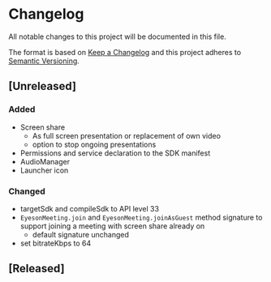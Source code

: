 # Changelog
All notable changes to this project will be documented in this file.

The format is based on [Keep a Changelog] and this project adheres to
[Semantic Versioning].  

## [Unreleased] 
### Added
- Screen share 
  - As full screen presentation or replacement of own video 
  - option to stop ongoing presentations
- Permissions and service declaration to the SDK manifest  
- AudioManager
- Launcher icon

### Changed
- targetSdk and compileSdk to API level 33
- `EyesonMeeting.join` and `EyesonMeeting.joinAsGuest` method signature to support joining a meeting with screen share already on
  - default signature unchanged
- set bitrateKbps to 64

## [Released]


[Keep a Changelog]: http://keepachangelog.com/en/1.0.0/
[Semantic Versioning]: http://semver.org/spec/v2.0.0.html
